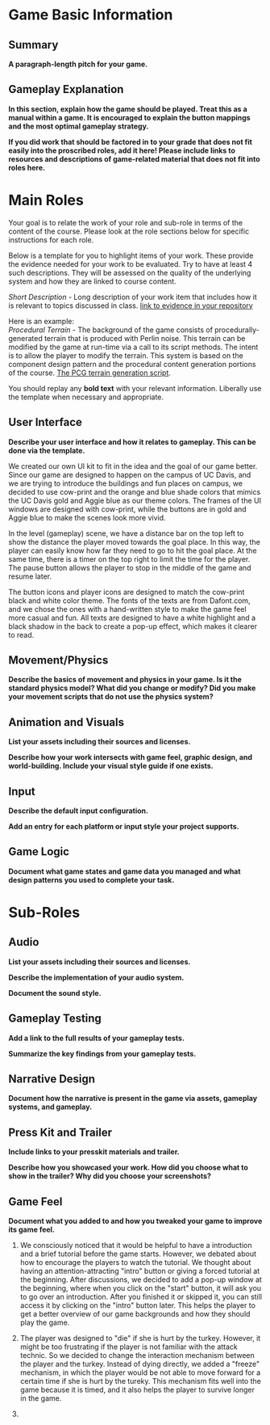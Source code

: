 # Game Basic Information #

## Summary ##

**A paragraph-length pitch for your game.**

## Gameplay Explanation ##

**In this section, explain how the game should be played. Treat this as a manual within a game. It is encouraged to explain the button mappings and the most optimal gameplay strategy.**


**If you did work that should be factored in to your grade that does not fit easily into the proscribed roles, add it here! Please include links to resources and descriptions of game-related material that does not fit into roles here.**

# Main Roles #

Your goal is to relate the work of your role and sub-role in terms of the content of the course. Please look at the role sections below for specific instructions for each role.

Below is a template for you to highlight items of your work. These provide the evidence needed for your work to be evaluated. Try to have at least 4 such descriptions. They will be assessed on the quality of the underlying system and how they are linked to course content. 

*Short Description* - Long description of your work item that includes how it is relevant to topics discussed in class. [link to evidence in your repository](https://github.com/dr-jam/ECS189L/edit/project-description/ProjectDocumentTemplate.md)

Here is an example:  
*Procedural Terrain* - The background of the game consists of procedurally-generated terrain that is produced with Perlin noise. This terrain can be modified by the game at run-time via a call to its script methods. The intent is to allow the player to modify the terrain. This system is based on the component design pattern and the procedural content generation portions of the course. [The PCG terrain generation script](https://github.com/dr-jam/CameraControlExercise/blob/513b927e87fc686fe627bf7d4ff6ff841cf34e9f/Obscura/Assets/Scripts/TerrainGenerator.cs#L6).

You should replay any **bold text** with your relevant information. Liberally use the template when necessary and appropriate.

## User Interface

**Describe your user interface and how it relates to gameplay. This can be done via the template.**

We created our own UI kit to fit in the idea and the goal of our game better. Since our game are designed to happen on the campus of UC Davis, and we are trying to introduce 
the buildings and fun places on campus, we decided to use cow-print and the orange and blue shade colors that mimics the UC Davis gold and Aggie blue as our theme colors. 
The frames of the UI windows are designed with cow-print, while the buttons are in gold and Aggie blue to make the scenes look more vivid.

In the level (gameplay) scene, we have a distance bar on the top left to show the distance the player moved towards the goal place. In this way, the player can easily know 
how far they need to go to hit the goal place. At the same time, there is a timer on the top right to limit the time for the player. The pause button allows the player to stop in the middle of the game and resume later.

The button icons and player icons are designed to match the cow-print black and white color theme. The fonts of the texts are from Dafont.com, and we chose the ones with a 
hand-written style to make the game feel more casual and fun. All texts are designed to have a white highlight and a black shadow in the back to create a pop-up effect, which 
makes it clearer to read.

## Movement/Physics

**Describe the basics of movement and physics in your game. Is it the standard physics model? What did you change or modify? Did you make your movement scripts that do not use the physics system?**

## Animation and Visuals

**List your assets including their sources and licenses.**

**Describe how your work intersects with game feel, graphic design, and world-building. Include your visual style guide if one exists.**

## Input

**Describe the default input configuration.**

**Add an entry for each platform or input style your project supports.**

## Game Logic

**Document what game states and game data you managed and what design patterns you used to complete your task.**

# Sub-Roles

## Audio

**List your assets including their sources and licenses.**

**Describe the implementation of your audio system.**

**Document the sound style.** 

## Gameplay Testing

**Add a link to the full results of your gameplay tests.**

**Summarize the key findings from your gameplay tests.**

## Narrative Design

**Document how the narrative is present in the game via assets, gameplay systems, and gameplay.** 

## Press Kit and Trailer

**Include links to your presskit materials and trailer.**

**Describe how you showcased your work. How did you choose what to show in the trailer? Why did you choose your screenshots?**



## Game Feel

**Document what you added to and how you tweaked your game to improve its game feel.**

1. We consciously noticed that it would be helpful to have a introduction and a brief tutorial before the game starts. However, we debated about how to encourage the players 
to watch the tutorial. We thought about having an attention-attracting "intro" button or giving a forced tutorial at the beginning. After discussions, we decided to add a 
pop-up window at the beginning, where when you click on the "start" button, it will ask you to go over an introduction. After you finished it or skipped it, you can still 
access it by clicking on the "intro" button later. This helps the player to get a better overview of our game backgrounds and how they should play the game.

2. The player was designed to "die" if she is hurt by the turkey. However, it might be too frustrating if the player is not familiar with the attack technic. So we decided to 
change the interaction mechanism between the player and the turkey. Instead of dying directly, we added a "freeze" mechanism, in which the player would be not able to move 
forward for a certain time if she is hurt by the tureky. This mechanism fits well into the game because it is timed, and it also helps the player to survive longer in the game.

3. 

